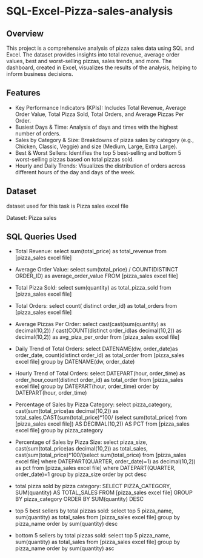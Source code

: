 # SQL-Excel-Pizza-sales-analysis

## Overview
This project is a comprehensive analysis of pizza sales data using SQL and Excel. The dataset provides insights into total revenue, average order values, best and worst-selling pizzas, sales trends, and more. The dashboard, created in Excel, visualizes the results of the analysis, helping to inform business decisions.

## Features
- Key Performance Indicators (KPIs): Includes Total Revenue, Average Order Value, Total Pizza Sold, Total Orders, and Average Pizzas Per Order.
- Busiest Days & Time: Analysis of days and times with the highest number of orders.
- Sales by Category & Size: Breakdowns of pizza sales by category (e.g., Chicken, Classic, Veggie) and size (Medium, Large, Extra Large).
- Best & Worst Sellers: Identifies the top 5 best-selling and bottom 5 worst-selling pizzas based on total pizzas sold.
- Hourly and Daily Trends: Visualizes the distribution of orders across different hours of the day and days of the week.

## Dataset

dataset used for this task is Pizza sales excel file 

Dataset: Pizza sales

## SQL Queries Used

- Total Revenue: select sum(total_price) as total_revenue from [pizza_sales excel file]
  
- Average Order Value: select sum(total_price) / COUNT(DISTINCT ORDER_ID) as average_order_value FROM [pizza_sales excel file]

- Total Pizza Sold: select sum(quantity) as total_pizza_sold from [pizza_sales excel file]

- Total Orders: select count( distinct order_id) as total_orders from [pizza_sales excel file]

- Average Pizzas Per Order: select cast(cast(sum(quantity) as decimal(10,2)) / cast(COUNT(distinct order_id)as decimal(10,2)) as decimal(10,2)) as avg_piza_per_order from [pizza_sales excel file]

- Daily Trend of Total Orders: select DATENAME(dw, order_date)as order_date, count(distinct order_id) as total_order from [pizza_sales excel file] group by  DATENAME(dw, order_date)

- Hourly Trend of Total Orders: select DATEPART(hour, order_time) as order_hour,count(distinct order_id) as total_order from [pizza_sales excel file] group by DATEPART(hour, order_time) order by DATEPART(hour, order_time)

- Percentage of Sales by Pizza Category: select pizza_category, cast(sum(total_price)as decimal(10,2)) as total_sales,CAST(sum(total_price)*100/
 (select sum(total_price) from [pizza_sales excel file]) AS DECIMAL(10,2)) AS PCT
 from [pizza_sales excel file]  group by  pizza_category

- Percentage of Sales by Pizza Size: select pizza_size, cast(sum(total_price)as decimal(10,2)) as total_sales, cast(sum(total_price)*100/(select sum(total_price) 
 from [pizza_sales excel file] where DATEPART(QUARTER, order_date)=1) as decimal(10,2)) as pct
from [pizza_sales excel file] where DATEPART(QUARTER, order_date)=1 group by  pizza_size 
order by pct desc

- total pizza sold by pizza category: SELECT PIZZA_CATEGORY, SUM(quantity) AS TOTAL_SALES FROM [pizza_sales excel file] GROUP BY pizza_category ORDER BY SUM(quantity) DESC

- top 5 best sellers by total pizzas sold: select top 5 pizza_name, sum(quantity) as total_sales from [pizza_sales excel file]
group by pizza_name order by sum(quantity) desc

- bottom 5 sellers by total pizzas sold: select top 5 pizza_name, sum(quantity) as total_sales from [pizza_sales excel file]
group by pizza_name order by sum(quantity) asc







